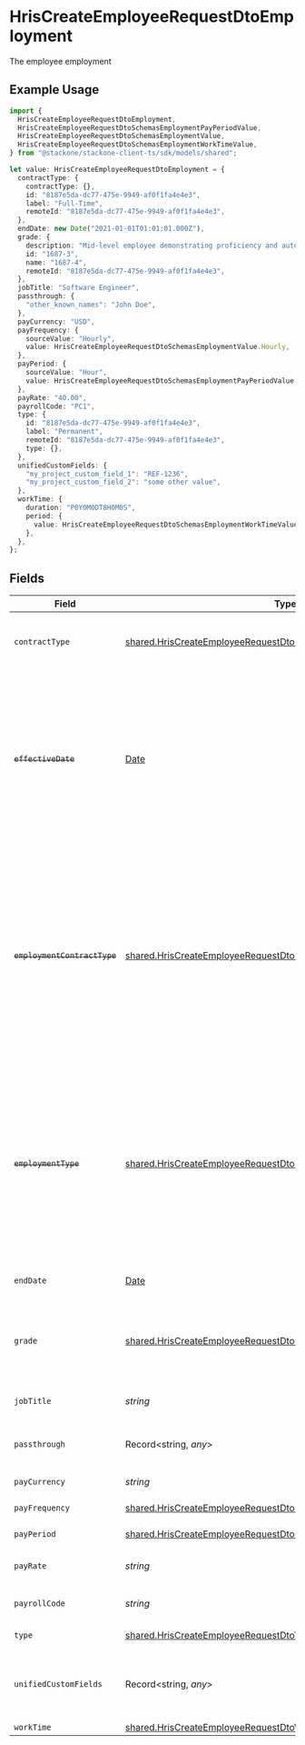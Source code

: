 # HrisCreateEmployeeRequestDtoEmployment

The employee employment

## Example Usage

```typescript
import {
  HrisCreateEmployeeRequestDtoEmployment,
  HrisCreateEmployeeRequestDtoSchemasEmploymentPayPeriodValue,
  HrisCreateEmployeeRequestDtoSchemasEmploymentValue,
  HrisCreateEmployeeRequestDtoSchemasEmploymentWorkTimeValue,
} from "@stackone/stackone-client-ts/sdk/models/shared";

let value: HrisCreateEmployeeRequestDtoEmployment = {
  contractType: {
    contractType: {},
    id: "8187e5da-dc77-475e-9949-af0f1fa4e4e3",
    label: "Full-Time",
    remoteId: "8187e5da-dc77-475e-9949-af0f1fa4e4e3",
  },
  endDate: new Date("2021-01-01T01:01:01.000Z"),
  grade: {
    description: "Mid-level employee demonstrating proficiency and autonomy.",
    id: "1687-3",
    name: "1687-4",
    remoteId: "8187e5da-dc77-475e-9949-af0f1fa4e4e3",
  },
  jobTitle: "Software Engineer",
  passthrough: {
    "other_known_names": "John Doe",
  },
  payCurrency: "USD",
  payFrequency: {
    sourceValue: "Hourly",
    value: HrisCreateEmployeeRequestDtoSchemasEmploymentValue.Hourly,
  },
  payPeriod: {
    sourceValue: "Hour",
    value: HrisCreateEmployeeRequestDtoSchemasEmploymentPayPeriodValue.Hour,
  },
  payRate: "40.00",
  payrollCode: "PC1",
  type: {
    id: "8187e5da-dc77-475e-9949-af0f1fa4e4e3",
    label: "Permanent",
    remoteId: "8187e5da-dc77-475e-9949-af0f1fa4e4e3",
    type: {},
  },
  unifiedCustomFields: {
    "my_project_custom_field_1": "REF-1236",
    "my_project_custom_field_2": "some other value",
  },
  workTime: {
    duration: "P0Y0M0DT8H0M0S",
    period: {
      value: HrisCreateEmployeeRequestDtoSchemasEmploymentWorkTimeValue.Month,
    },
  },
};
```

## Fields

| Field                                                                                                                                                                                   | Type                                                                                                                                                                                    | Required                                                                                                                                                                                | Description                                                                                                                                                                             | Example                                                                                                                                                                                 |
| --------------------------------------------------------------------------------------------------------------------------------------------------------------------------------------- | --------------------------------------------------------------------------------------------------------------------------------------------------------------------------------------- | --------------------------------------------------------------------------------------------------------------------------------------------------------------------------------------- | --------------------------------------------------------------------------------------------------------------------------------------------------------------------------------------- | --------------------------------------------------------------------------------------------------------------------------------------------------------------------------------------- |
| `contractType`                                                                                                                                                                          | [shared.HrisCreateEmployeeRequestDtoContractType](../../../sdk/models/shared/hriscreateemployeerequestdtocontracttype.md)                                                               | :heavy_minus_sign:                                                                                                                                                                      | The employment work schedule type                                                                                                                                                       |                                                                                                                                                                                         |
| ~~`effectiveDate`~~                                                                                                                                                                     | [Date](https://developer.mozilla.org/en-US/docs/Web/JavaScript/Reference/Global_Objects/Date)                                                                                           | :heavy_minus_sign:                                                                                                                                                                      | : warning: ** DEPRECATED **: This will be removed in a future release, please migrate away from it as soon as possible.<br/><br/>The employee effective date                            | 2021-01-01T00:00:00.000Z                                                                                                                                                                |
| ~~`employmentContractType`~~                                                                                                                                                            | [shared.HrisCreateEmployeeRequestDtoSchemasEmploymentContractType](../../../sdk/models/shared/hriscreateemployeerequestdtoschemasemploymentcontracttype.md)                             | :heavy_minus_sign:                                                                                                                                                                      | : warning: ** DEPRECATED **: This will be removed in a future release, please migrate away from it as soon as possible.<br/><br/>The employment work schedule type (e.g., full-time, part-time) | full_time                                                                                                                                                                               |
| ~~`employmentType`~~                                                                                                                                                                    | [shared.HrisCreateEmployeeRequestDtoSchemasEmploymentType](../../../sdk/models/shared/hriscreateemployeerequestdtoschemasemploymenttype.md)                                             | :heavy_minus_sign:                                                                                                                                                                      | : warning: ** DEPRECATED **: This will be removed in a future release, please migrate away from it as soon as possible.<br/><br/>The type of employment (e.g., contractor, permanent)   | permanent                                                                                                                                                                               |
| `endDate`                                                                                                                                                                               | [Date](https://developer.mozilla.org/en-US/docs/Web/JavaScript/Reference/Global_Objects/Date)                                                                                           | :heavy_minus_sign:                                                                                                                                                                      | The end date of employment                                                                                                                                                              | 2021-01-01T01:01:01.000Z                                                                                                                                                                |
| `grade`                                                                                                                                                                                 | [shared.HrisCreateEmployeeRequestDtoGrade](../../../sdk/models/shared/hriscreateemployeerequestdtograde.md)                                                                             | :heavy_minus_sign:                                                                                                                                                                      | Represents the employee’s position within the organizational hierarchy.                                                                                                                 |                                                                                                                                                                                         |
| `jobTitle`                                                                                                                                                                              | *string*                                                                                                                                                                                | :heavy_minus_sign:                                                                                                                                                                      | The job title of the employee                                                                                                                                                           | Software Engineer                                                                                                                                                                       |
| `passthrough`                                                                                                                                                                           | Record<string, *any*>                                                                                                                                                                   | :heavy_minus_sign:                                                                                                                                                                      | Value to pass through to the provider                                                                                                                                                   | {<br/>"other_known_names": "John Doe"<br/>}                                                                                                                                             |
| `payCurrency`                                                                                                                                                                           | *string*                                                                                                                                                                                | :heavy_minus_sign:                                                                                                                                                                      | The currency used for pay                                                                                                                                                               | USD                                                                                                                                                                                     |
| `payFrequency`                                                                                                                                                                          | [shared.HrisCreateEmployeeRequestDtoPayFrequency](../../../sdk/models/shared/hriscreateemployeerequestdtopayfrequency.md)                                                               | :heavy_minus_sign:                                                                                                                                                                      | The pay frequency                                                                                                                                                                       | hourly                                                                                                                                                                                  |
| `payPeriod`                                                                                                                                                                             | [shared.HrisCreateEmployeeRequestDtoPayPeriod](../../../sdk/models/shared/hriscreateemployeerequestdtopayperiod.md)                                                                     | :heavy_minus_sign:                                                                                                                                                                      | The pay period                                                                                                                                                                          | monthly                                                                                                                                                                                 |
| `payRate`                                                                                                                                                                               | *string*                                                                                                                                                                                | :heavy_minus_sign:                                                                                                                                                                      | The pay rate for the employee                                                                                                                                                           | 40.00                                                                                                                                                                                   |
| `payrollCode`                                                                                                                                                                           | *string*                                                                                                                                                                                | :heavy_minus_sign:                                                                                                                                                                      | The payroll code of the employee                                                                                                                                                        | PC1                                                                                                                                                                                     |
| `type`                                                                                                                                                                                  | [shared.HrisCreateEmployeeRequestDtoType](../../../sdk/models/shared/hriscreateemployeerequestdtotype.md)                                                                               | :heavy_minus_sign:                                                                                                                                                                      | The type of employment                                                                                                                                                                  |                                                                                                                                                                                         |
| `unifiedCustomFields`                                                                                                                                                                   | Record<string, *any*>                                                                                                                                                                   | :heavy_minus_sign:                                                                                                                                                                      | Custom Unified Fields configured in your StackOne project                                                                                                                               | {<br/>"my_project_custom_field_1": "REF-1236",<br/>"my_project_custom_field_2": "some other value"<br/>}                                                                                |
| `workTime`                                                                                                                                                                              | [shared.HrisCreateEmployeeRequestDtoWorkTime](../../../sdk/models/shared/hriscreateemployeerequestdtoworktime.md)                                                                       | :heavy_minus_sign:                                                                                                                                                                      | N/A                                                                                                                                                                                     |                                                                                                                                                                                         |